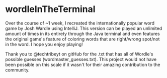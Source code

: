# wordleInTheTerminal
Over the course of ~1 week, I recreated the internationally popular word game by Josh Wardle using IntelliJ. This version can be played an unlimited amount of times in its entirety through the Java terminal and even features the original game's feature of coloring words that are right/wrong spot/not in the word. I hope you enjoy playing!

Thank you to @techtribeyt on gitHub for the .txt that has all of Wordle's possible guesses (wordmaster_guesses.txt). This project would not have been possible on this scale if it wasn't for their amazing contribution to the community.
